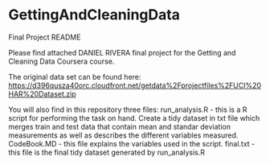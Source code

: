 # GettingAndCleaningData

Final Project README

Please find attached DANIEL RIVERA final project for the Getting and Cleaning Data Coursera course.

The original data set can be found here:
https://d396qusza40orc.cloudfront.net/getdata%2Fprojectfiles%2FUCI%20HAR%20Dataset.zip

You will also find in this repository three files:
run_analysis.R - this is a R script for performing the task on hand. Create a tidy dataset in txt file which merges train and test data that contain mean and standar deviation measurements as well as describes the different variables measured.
CodeBook.MD - this file explains the variables used in the script.
final.txt - this file is the final tidy dataset generated by run_analysis.R

